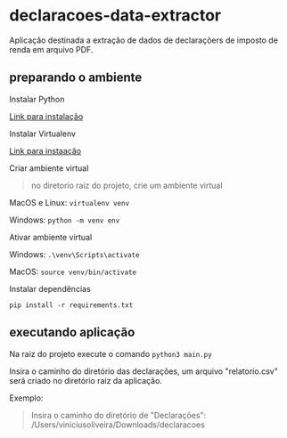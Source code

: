 # declaracoes-data-extractor

Aplicação destinada a extração de dados de declaraçõers de imposto de renda em arquivo PDF.

## preparando o ambiente

Instalar Python

[Link para instalação](https://www.python.org/downloads/)

Instalar Virtualenv

[Link para instaação](https://pypi.org/project/virtualenv/)

Criar ambiente virtual

> no diretorio raiz do projeto, crie um ambiente virtual

MacOS e Linux: `virtualenv venv`

Windows: `python -m venv env`

Ativar ambiente virtual

Windows: `.\venv\Scripts\activate`

MacOS: `source venv/bin/activate`

Instalar dependências

`pip install -r requirements.txt`

## executando aplicação

Na raiz do projeto execute o comando `python3 main.py`

Insira o caminho do diretório das declarações, um arquivo "relatorio.csv" será criado no diretório raiz da aplicação.

Exemplo:

> Insira o caminho do diretório de "Declarações": /Users/viniciusoliveira/Downloads/declaracoes
